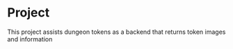 # Project
This project assists dungeon tokens as a backend that returns token images and information